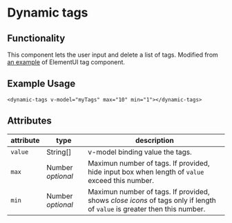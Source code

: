 # Dynamic tags

## Functionality

This component lets the user input and delete a list of tags. Modified from [an example](http://element.eleme.io/2.0/#/zh-CN/component/tag) of ElementUI tag component.

## Example Usage

`<dynamic-tags v-model="myTags" max="10" min="1"></dynamic-tags>`


## Attributes

| attribute | type | description
| --- | --- | ---
| `value` | String[] | v-model binding value the tags.
| `max` | Number *optional* | Maximun number of tags. If provided, hide input box when length of `value` exceed this number.
| `min` | Number *optional* | Maximun number of tags. If provided, shows *close icons* of tags only if length of `value` is greater then this number.
